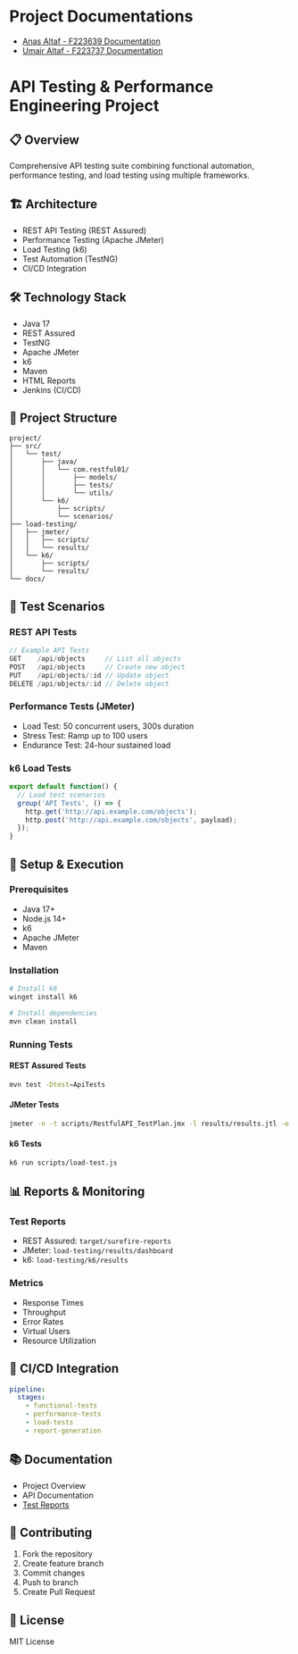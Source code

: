 ﻿# Project Documentations
- [Anas Altaf - F223639 Documentation](/docs/README.html)
- [Umair Altaf - F223737 Documentation](/README-anas.md)

# API Testing & Performance Engineering Project

## 📋 Overview
Comprehensive API testing suite combining functional automation, performance testing, and load testing using multiple frameworks.

## 🏗️ Architecture
- REST API Testing (REST Assured)
- Performance Testing (Apache JMeter)
- Load Testing (k6)
- Test Automation (TestNG)
- CI/CD Integration

## 🛠️ Technology Stack
- Java 17
- REST Assured
- TestNG
- Apache JMeter
- k6
- Maven
- HTML Reports
- Jenkins (CI/CD)

## 📁 Project Structure
```
project/
├── src/
│   └── test/
│       ├── java/
│       │   └── com.restful01/
│       │       ├── models/
│       │       ├── tests/
│       │       └── utils/
│       └── k6/
│           ├── scripts/
│           └── scenarios/
├── load-testing/
│   ├── jmeter/
│   │   ├── scripts/
│   │   └── results/
│   └── k6/
│       ├── scripts/
│       └── results/
└── docs/
```

## 🧪 Test Scenarios

### REST API Tests
```javascript
// Example API Tests
GET    /api/objects     // List all objects
POST   /api/objects     // Create new object
PUT    /api/objects/:id // Update object
DELETE /api/objects/:id // Delete object
```

### Performance Tests (JMeter)
- Load Test: 50 concurrent users, 300s duration
- Stress Test: Ramp up to 100 users
- Endurance Test: 24-hour sustained load

### k6 Load Tests
```javascript
export default function() {
  // Load test scenarios
  group('API Tests', () => {
    http.get('http://api.example.com/objects');
    http.post('http://api.example.com/objects', payload);
  });
}
```

## 🚀 Setup & Execution

### Prerequisites
- Java 17+
- Node.js 14+
- k6
- Apache JMeter
- Maven

### Installation
```bash
# Install k6
winget install k6

# Install dependencies
mvn clean install
```

### Running Tests

#### REST Assured Tests
```bash
mvn test -Dtest=ApiTests
```

#### JMeter Tests
```bash
jmeter -n -t scripts/RestfulAPI_TestPlan.jmx -l results/results.jtl -e -o results/dashboard
```

#### k6 Tests
```bash
k6 run scripts/load-test.js
```

## 📊 Reports & Monitoring

### Test Reports
- REST Assured: `target/surefire-reports`
- JMeter: `load-testing/results/dashboard`
- k6: `load-testing/k6/results`

### Metrics
- Response Times
- Throughput
- Error Rates
- Virtual Users
- Resource Utilization

## 🔄 CI/CD Integration
```yaml
pipeline:
  stages:
    - functional-tests
    - performance-tests
    - load-tests
    - report-generation
```

## 📚 Documentation
- Project Overview
- API Documentation
- [Test Reports](docs/README.html)

## 🤝 Contributing
1. Fork the repository
2. Create feature branch
3. Commit changes
4. Push to branch
5. Create Pull Request

## 📝 License
MIT License